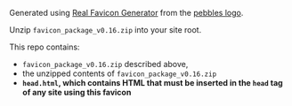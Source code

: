 Generated using [Real Favicon Generator](https://realfavicongenerator.net) from the [pebbles logo](https://github.com/balancer-labs/pebbles).

Unzip `favicon_package_v0.16.zip` into your site root.

This repo contains:

* `favicon_package_v0.16.zip` described above,
* the unzipped contents of `favicon_package_v0.16.zip`
* **`head.html`, which contains HTML that must be inserted in the `head` tag of any site using this favicon**

